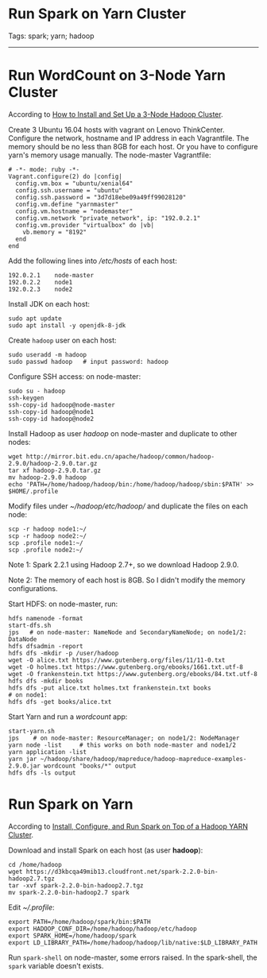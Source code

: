 # Run Spark on Yarn Cluster
Tags: spark; yarn; hadoop

------

# Run WordCount on 3-Node Yarn Cluster

According to [How to Install and Set Up a 3-Node Hadoop Cluster](https://linode.com/docs/databases/hadoop/how-to-install-and-set-up-hadoop-cluster/).

Create 3 Ubuntu 16.04 hosts with vagrant on Lenovo ThinkCenter.
Configure the network, hostname and IP address in each Vagrantfile.
The memory should be no less than 8GB for each host.
Or you have to configure yarn's memory usage manually.
The node-master Vagrantfile:
```
# -*- mode: ruby -*-
Vagrant.configure(2) do |config|
  config.vm.box = "ubuntu/xenial64"
  config.ssh.username = "ubuntu"
  config.ssh.password = "3d7d18ebe09a49ff99028120"
  config.vm.define "yarnmaster"
  config.vm.hostname = "nodemaster"
  config.vm.network "private_network", ip: "192.0.2.1"
  config.vm.provider "virtualbox" do |vb|
    vb.memory = "8192"
  end
end
```

Add the following lines into */etc/hosts* of each host:
```
192.0.2.1    node-master
192.0.2.2    node1
192.0.2.3    node2
```

Install JDK on each host:
```
sudo apt update
sudo apt install -y openjdk-8-jdk
```

Create `hadoop` user on each host:
```
sudo useradd -m hadoop
sudo passwd hadoop   # input password: hadoop
```

Configure SSH access: on node-master:
```
sudo su - hadoop
ssh-keygen
ssh-copy-id hadoop@node-master
ssh-copy-id hadoop@node1
ssh-copy-id hadoop@node2
```

Install Hadoop as user *hadoop* on node-master and duplicate to other nodes:
```
wget http://mirror.bit.edu.cn/apache/hadoop/common/hadoop-2.9.0/hadoop-2.9.0.tar.gz
tar xf hadoop-2.9.0.tar.gz
mv hadoop-2.9.0 hadoop
echo 'PATH=/home/hadoop/hadoop/bin:/home/hadoop/hadoop/sbin:$PATH' >> $HOME/.profile
```

Modify files under *~/hadoop/etc/hadoop/* and duplicate the files on each node:
```
scp -r hadoop node1:~/
scp -r hadoop node2:~/
scp .profile node1:~/
scp .profile node2:~/
```

Note 1: Spark 2.2.1 using Hadoop 2.7+, so we download Hadoop 2.9.0.

Note 2: The memory of each host is 8GB. So I didn't modify the memory configurations.

Start HDFS: on node-master, run:
```
hdfs namenode -format
start-dfs.sh
jps   # on node-master: NameNode and SecondaryNameNode; on node1/2: DataNode
hdfs dfsadmin -report
hdfs dfs -mkdir -p /user/hadoop
wget -O alice.txt https://www.gutenberg.org/files/11/11-0.txt
wget -O holmes.txt https://www.gutenberg.org/ebooks/1661.txt.utf-8
wget -O frankenstein.txt https://www.gutenberg.org/ebooks/84.txt.utf-8
hdfs dfs -mkdir books
hdfs dfs -put alice.txt holmes.txt frankenstein.txt books
# on node1:
hdfs dfs -get books/alice.txt
```

Start Yarn and run a *wordcount* app:
```
start-yarn.sh
jps    # on node-master: ResourceManager; on node1/2: NodeManager
yarn node -list     # this works on both node-master and node1/2
yarn application -list
yarn jar ~/hadoop/share/hadoop/mapreduce/hadoop-mapreduce-examples-2.9.0.jar wordcount "books/*" output
hdfs dfs -ls output
```

# Run Spark on Yarn

According to [Install, Configure, and Run Spark on Top of a Hadoop YARN Cluster](https://linode.com/docs/databases/hadoop/install-configure-run-spark-on-top-of-hadoop-yarn-cluster/).

Download and install Spark on each host (as user **hadoop**):
```
cd /home/hadoop
wget https://d3kbcqa49mib13.cloudfront.net/spark-2.2.0-bin-hadoop2.7.tgz
tar -xvf spark-2.2.0-bin-hadoop2.7.tgz
mv spark-2.2.0-bin-hadoop2.7 spark
```

Edit *~/.profile*:
```
export PATH=/home/hadoop/spark/bin:$PATH
export HADOOP_CONF_DIR=/home/hadoop/hadoop/etc/hadoop
export SPARK_HOME=/home/hadoop/spark
export LD_LIBRARY_PATH=/home/hadoop/hadoop/lib/native:$LD_LIBRARY_PATH
```

Run `spark-shell` on node-master, some errors raised.
In the spark-shell, the `spark` variable doesn't exists.

